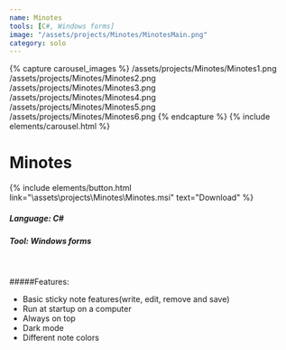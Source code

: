 ```yaml
---
name: Minotes
tools: [C#, Windows forms]
image: "/assets/projects/Minotes/MinotesMain.png"
category: solo
---
```


{% capture carousel_images %}
/assets/projects/Minotes/Minotes1.png
/assets/projects/Minotes/Minotes2.png
/assets/projects/Minotes/Minotes3.png
/assets/projects/Minotes/Minotes4.png
/assets/projects/Minotes/Minotes5.png
/assets/projects/Minotes/Minotes6.png
{% endcapture %}
{% include elements/carousel.html %}

# Minotes
{% include elements/button.html link="\assets\projects\Minotes\Minotes.msi" text="Download" %}

##### Language: C\#
##### Tool: Windows forms

</br>

#####Features:
- Basic sticky note features(write, edit, remove and save)
- Run at startup on a computer
- Always on top
- Dark mode
- Different note colors